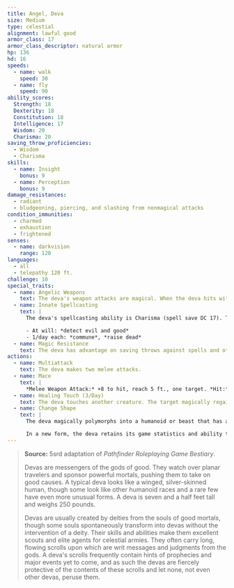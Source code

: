 ```yaml
---
title: Angel, Deva
size: Medium
type: celestial
alignment: lawful good
armor_class: 17
armor_class_descriptor: natural armor
hp: 136
hd: 16
speeds:
  - name: walk
    speed: 30
  - name: fly
    speed: 90
ability_scores:
  Strength: 18
  Dexterity: 18
  Constitution: 18
  Intelligence: 17
  Wisdom: 20
  Charisma: 20
saving_throw_proficiencies:
  - Wisdom
  - Charisma
skills:
  - name: Insight
    bonus: 9
  - name: Perception
    bonus: 9
damage_resistances:
  - radiant
  - bludgeoning, piercing, and slashing from nonmagical attacks
condition_immunities:
  - charmed
  - exhaustion
  - frightened
senses:
  - name: darkvision
    range: 120
languages:
  - all
  - telepathy 120 ft.
challenge: 10
special_traits:
  - name: Angelic Weapons
    text: The deva's weapon attacks are magical. When the deva hits with any weapon, the weapon deals an extra 4d8 radiant damage (included in the attack).
  - name: Innate Spellcasting
    text: |
      The deva's spellcasting ability is Charisma (spell save DC 17). The deva can innately cast the following spells, requiring only verbal components:

      - At will: *detect evil and good*
      - 1/day each: *commune*, *raise dead*
  - name: Magic Resistance
    text: The deva has advantage on saving throws against spells and other magical effects.
actions:
  - name: Multiattack
    text: The deva makes two melee attacks.
  - name: Mace
    text: |
      *Melee Weapon Attack:* +8 to hit, reach 5 ft., one target. *Hit:* 7 (1d6 + 4) bludgeoning damage plus 18 (4d8) radiant damage.
  - name: Healing Touch (3/Day)
    text: The deva touches another creature. The target magically regains 20 (4d8 + 2) hit points and is freed from any curse, disease, poison, blindness, or deafness.
  - name: Change Shape
    text: |
      The deva magically polymorphs into a humanoid or beast that has a challenge rating equal to or less than its own, or back into its true form. It reverts to its true form if it dies. Any equipment it is wearing or carrying is absorbed or borne by the new form (the deva's choice).

      In a new form, the deva retains its game statistics and ability to speak, but its AC, movement modes, Strength, Dexterity, and special senses are replaced by those of the new form, and it gains any statistics and capabilities (except class features, legendary actions, and lair actions) that the new form has but that it lacks.
---
```


> **Source:** 5srd adaptation of *Pathfinder Roleplaying Game Bestiary*.
>
> Devas are messengers of the gods of good. They watch over planar travelers and sponsor powerful mortals, pushing them to take on good causes. A typical deva looks like a winged, silver-skinned human, though some look like other humanoid races and a rare few have even more unusual forms. A deva is seven and a half feet tall and weighs 250 pounds.
>
> Devas are usually created by deities from the souls of good mortals, though some souls spontaneously transform into devas without the intervention of a deity. Their skills and abilities make them excellent scouts and elite agents for celestial armies. They often carry long, flowing scrolls upon which are writ messages and judgments from the gods. A deva's scrolls frequently contain hints of prophecies and major events yet to come, and as such the devas are fiercely protective of the contents of these scrolls and let none, not even other devas, peruse them.
